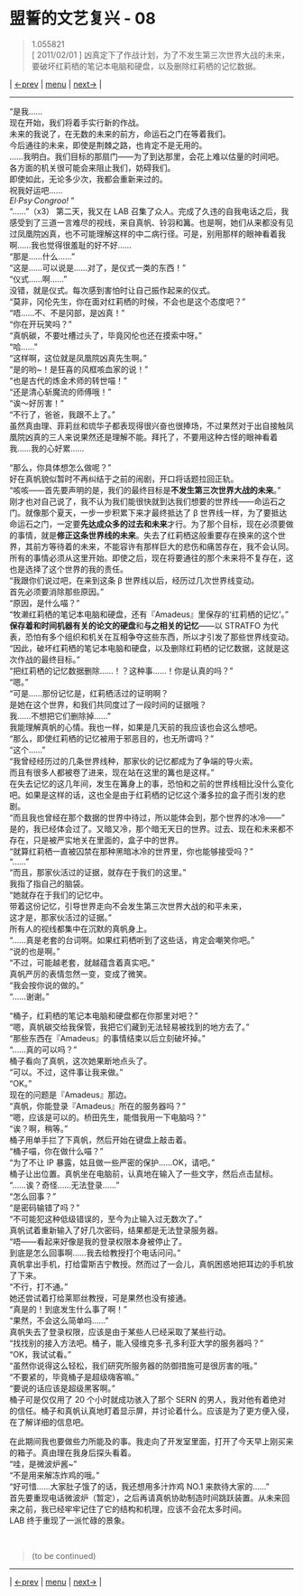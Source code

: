 # 盟誓的文艺复兴 - 08
> 1.055821  
> [ 2011/02/01 ] 凶真定下了作战计划，为了不发生第三次世界大战的未来，要破坏红莉栖的笔记本电脑和硬盘，以及删除红莉栖的记忆数据。  

| [←prev](./0129) | [menu](../) | [next→](./0131) |

---

“是我……  
 现在开始，我们将着手实行新的作战。  
 未来的我说了，在无数的未来的前方，命运石之门在等着我们。  
 今后通往的未来，即使是荆棘之路，也肯定不是无用的。  
 ……我明白。我们目标的那扇门——为了到达那里，会花上难以估量的时间吧。  
 各方面的机关很可能会来阻止我们，妨碍我们。  
 即使如此，无论多少次，我都会重新来过的。  
 祝我好运吧……  
 *El·Psy·Congroo!* ”  
“……”（x3）
第二天，我又在 LAB 召集了众人。完成了久违的自我电话之后，我感受到了三道一言难尽的视线，来自真帆、铃羽和篝。也是啊，她们从来都没有见过凤凰院凶真，也不可能理解这样的中二病行径。可是，别用那样的眼神看着我啊……我也觉得很羞耻的好不好……  
“那是……什么……”  
“这是……可以说是……对了，是仪式一类的东西！”  
“仪式……啊……”  
没错，就是仪式。每次感到害怕时让自己振作起来的仪式。  
“莫非，冈伦先生，你在面对红莉栖的时候，不会也是这个态度吧？”  
“唔……不、不是冈部，是凶真！”  
“你在开玩笑吗？”  
“真帆碳，不要吐槽过头了，毕竟冈伦也还在摸索中呀。”  
“哈……”  
“这样啊，这位就是凤凰院凶真先生啊。”  
“是的哟\~！是狂喜的风框咳血家的说！”  
“也是古代的炼金术师的转世喵！”  
“还是清心斩魔流的师傅哦！”  
“诶～好厉害！”  
“不行了，爸爸，我跟不上了。”  
虽然真由理、菲莉丝和琉华子都表现得很兴奋也很捧场，不过果然对于出自接触凤凰院凶真的三人来说果然还是理解不能。拜托了，不要用这种古怪的眼神看着我……我的心好累……  

“那么，你具体想怎么做呢？”  
好在真帆貌似暂时不再纠结于之前的闹剧，开口将话题拉回正轨。  
“咳咳——首先要声明的是，我们的最终目标是**不发生第三次世界大战的未来**。”  
刚才也对自己说了，我不认为我们能很快就到达我们想要的世界线——命运石之门。就像那个夏天，一步一步积累下来才最终抵达了 β 世界线一样，为了要抵达命运石之门，一定要**先达成众多的过去和未来**才行。为了那个目标，现在必须要做的事情，就是**修正这条世界线的未来**。失去了红莉栖这般重要存在换来的这个世界，其前方等待着的未来，不能容许有那样巨大的悲伤和痛苦存在，我不会认同。所有的事情必须从这里开始。即使之后，现在将要通往的那个未来将不复存在，这也是选择了这个世界的我的责任。  
“我跟你们说过吧，在来到这条 β 世界线以后，经历过几次世界线变动。  
 首先必须要消除那些原因。”  
“原因，是什么喵？”  
“牧濑红莉栖的笔记本电脑和硬盘，还有『Amadeus』里保存的‘红莉栖的记忆’。”  
**保存着和时间机器有关的论文的硬盘**和**与之相关的记忆**——以 STRATFO 为代表，恐怕有多个组织和机关在互相争夺这些东西，所以才引发了那些世界线变动。  
“因此，破坏红莉栖的笔记本电脑和硬盘，以及删除红莉栖的记忆数据，这就是这次作战的最终目标。”  
“把红莉栖的记忆数据删除……！？这种事……！你是认真的吗？”  
“嗯。”  
“可是……那份记忆是，红莉栖活过的证明啊？  
 是她在这个世界，和我们共同度过了一段时间的证据哦？  
 我……不想把它们删除掉……”  
我能理解真帆的心情。我也一样，如果是几天前的我应该也会这么想吧。  
“那么，即使红莉栖的记忆被用于邪恶目的，也无所谓吗？”  
“这个……”  
“我曾经经历过的几条世界线种，那家伙的记忆都成为了争端的导火索。  
 而且有很多人都被卷了进来，现在站在这里的篝也是这样。”  
 在失去记忆的这几年间，发生在篝身上的事，恐怕和之前的世界线相比没什么变化吧。如果是这样的话，这也全是由于红莉栖的记忆这个潘多拉的盒子而引发的悲剧。  
“而且我也曾经在那个数据的世界中待过，所以能体会到，那个世界的冰冷——”  
是的，我已经体会过了。又暗又冷，那个暗无天日的世界。过去、现在和未来都不存在，只是被严实地关在里面的，盒子中的世界。  
“就算红莉栖一直被囚禁在那种黑暗冰冷的世界里，你也能够接受吗？”  
“……”  
“而且，那家伙活过的证据，就存在于我们的这里。”  
我指了指自己的脑袋。  
“她就存在于我们的记忆中。  
 带着这份记忆，引导世界走向不会发生第三次世界大战的和平未来，  
 这才是，那家伙活过的证据。”  
所有人的视线都集中在沉默的真帆身上。  
“……真是老套的台词啊。如果红莉栖听到了这些话，肯定会嘲笑你吧。”  
“说的也是啊。”  
“不过，可能越老套，就越蕴含着真实吧。”  
真帆严厉的表情忽然一变，变成了微笑。  
“我会按你说的做的。”  
“……谢谢。”  

“桶子，红莉栖的笔记本电脑和硬盘都在你那里对吧？”  
“嗯，真帆碳交给我保管，我把它们藏到无法轻易被找到的地方去了。”  
“那些东西在『Amadeus』的事情结束以后立刻破坏掉。”  
“……真的可以吗？”  
桶子看向了真帆，这次她果断地点头了。  
“可以。不过，这件事让我来做。”  
“OK。”  
现在的问题是『Amadeus』那边。  
“真帆，你能登录『Amadeus』所在的服务器吗？”  
“嗯，应该是可以的。桥田先生，能借我用一下电脑吗？”  
“诶？啊，稍等。”  
桶子用单手拦了下真帆，然后开始在键盘上敲击着。  
“桶子喵，你在做什么喵？”  
“为了不让 IP 暴露，姑且做一些严密的保护……OK，请吧。”  
桶子让出位置。真帆坐在电脑前，认真地在输入了一些文字，然后点击鼠标。  
“……诶？奇怪……无法登录……”  
“怎么回事？”  
“是密码输错了吗？”  
“不可能犯这种低级错误的，至今为止输入过无数次了。”  
真帆试着重新输入了好几次密码，结果都是无法登录服务器。  
“唔——看起来好像是我的登录权限本身被停止了。  
 到底是怎么回事啊……我去给教授打个电话问问。”  
真帆拿出手机，打给雷斯吉宁教授。然而过了一会儿，真帆困惑地把耳边的手机放了下来。  
“不行，打不通。”  
她还尝试着打给莱耶丝教授，可是果然也没有接通。  
“真是的！到底发生什么事了啊！”  
“果然，不会这么简单吗……”  
真帆失去了登录权限，应该是由于某些人已经采取了某些行动。  
“找找别的接入方法吧。桶子，能入侵维克多·孔多利亚大学的服务器吗？”  
“OK，我试试看。”  
“虽然你说得这么轻松，我们研究所服务器的防御措施可是很厉害的哦。”  
“不要紧的，毕竟桶子是超级嗨客嘛。”  
“要说的话应该是超级黑客啊。”  
桶子可是仅仅用了 20 个小时就成功骇入了那个 SERN 的男人，我对他有着绝对的信任。桶子和真帆认真地盯着显示屏，并讨论着什么。应该是为了更方便入侵，在了解详细的信息吧。  

在此期间我也要做些力所能及的事。我走向了开发室里面，打开了今天早上刚买来的箱子。真由理在我身后探头看着。  
“哇，是微波炉酱\~”  
“不是用来解冻炸鸡的哦。”  
“好可惜……大家肚子饿了的话，我还想用多汁炸鸡 NO.1 来款待大家的……”  
首先要重现电话微波炉（暂定），之后再请真帆协助制造时间跳跃装置。从未来回来之前，我已经牢牢记住了它的结构和机理，应该不会花太多时间。  
LAB 终于重现了一派忙碌的景象。  


<br/>

> (to be continued)
---

| [←prev](./0129) | [menu](../) | [next→](./0131) |
